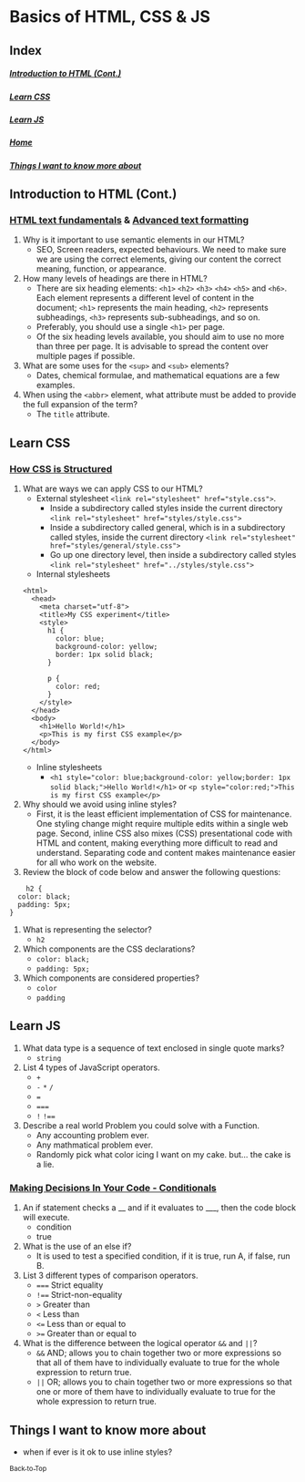 # Basics of HTML, CSS & JS
## Index
##### [Introduction to HTML (Cont.)](#introduction-to-html-cont-1)
##### [Learn CSS](#learn-css-1)
##### [Learn JS](#learn-js-1)
##### [Home](./README.md)
##### [Things I want to know more about](#things-i-want-to-know-more-about-1)

## Introduction to HTML (Cont.)
### [HTML text fundamentals](https://developer.mozilla.org/en-US/docs/Learn/HTML/Introduction_to_HTML/HTML_text_fundamentals) & [Advanced text formatting](https://developer.mozilla.org/en-US/docs/Learn/HTML/Introduction_to_HTML/Advanced_text_formatting)
    
   1. Why is it important to use semantic elements in our HTML?
      - SEO, Screen readers, expected behaviours.  We need to make sure we are using the correct elements, giving our content the correct meaning, function, or appearance.
   2. How many levels of headings are there in HTML?
      - There are six heading elements: `<h1>` `<h2>` `<h3>` `<h4>` `<h5>` and `<h6>`. Each element represents a different level of content in the document; `<h1>` represents the main heading, `<h2>` represents subheadings, `<h3>` represents sub-subheadings, and so on.
      - Preferably, you should use a single `<h1>` per page.
      - Of the six heading levels available, you should aim to use no more than three per page. It is advisable to spread the content over multiple pages if possible.
   3. What are some uses for the `<sup>` and `<sub>` elements?
      - Dates, chemical formulae, and mathematical equations are a few examples.
   4. When using the `<abbr>` element, what attribute must be added to provide the full expansion of the term?
      - The `title` attribute.

## Learn CSS
### [How CSS is Structured](https://developer.mozilla.org/en-US/docs/Learn/CSS/First_steps/How_CSS_is_structured)

   1. What are ways we can apply CSS to our HTML?
      - External stylesheet `<link rel="stylesheet" href="style.css">`.
        - Inside a subdirectory called styles inside the current directory `<link rel="stylesheet" href="styles/style.css">`
        - Inside a subdirectory called general, which is in a subdirectory called styles, inside the current directory `<link rel="stylesheet" href="styles/general/style.css">`
        - Go up one directory level, then inside a subdirectory called styles `<link rel="stylesheet" href="../styles/style.css">`
      - Internal stylesheets
      ```
      <html>
        <head>
          <meta charset="utf-8">
          <title>My CSS experiment</title>
          <style>
            h1 {
              color: blue;
              background-color: yellow;
              border: 1px solid black;
            }

            p {
              color: red;
            }
          </style>
        </head>
        <body>
          <h1>Hello World!</h1>
          <p>This is my first CSS example</p>
        </body>
      </html>
      ```
      - Inline stylesheets
        - `<h1 style="color: blue;background-color: yellow;border: 1px solid black;">Hello World!</h1>` or `<p style="color:red;">This is my first CSS example</p>`
   2. Why should we avoid using inline styles?
      - First, it is the least efficient implementation of CSS for maintenance. One styling change might require multiple edits within a single web page. Second, inline CSS also mixes (CSS) presentational code with HTML and content, making everything more difficult to read and understand. Separating code and content makes maintenance easier for all who work on the website.
   3. Review the block of code below and answer the following questions:
   ```
       h2 {
     color: black;
     padding: 5px;
   }
   ```
  1. What is representing the selector?
     - `h2`
  2. Which components are the CSS declarations?
     - `color: black;`
     - `padding: 5px;`
  3. Which components are considered properties?
     - `color`
     - `padding`
            
## Learn JS

   1. What data type is a sequence of text enclosed in single quote marks?
      - `string`
   2. List 4 types of JavaScript operators.
      - `+`
      - `-` `*` `/`
      - `=`
      - `===`
      - `!` `!==`
   3. Describe a real world Problem you could solve with a Function.
      - Any accounting problem ever.
      - Any mathmatical problem ever.
      - Randomly pick what color icing I want on my cake. but... the cake is a lie.

### [Making Decisions In Your Code - Conditionals](https://developer.mozilla.org/en-US/docs/Learn/JavaScript/Building_blocks/conditionals)

  1. An if statement checks a \_\_ and if it evaluates to \_\_\_, then the code block will execute.
     -  condition
     -  true
  2. What is the use of an else if?
     - It is used to test a specified condition, if it is true, run A, if false, run B.
  4. List 3 different types of comparison operators.
     - `===` Strict equality
     - `!==` Strict-non-equality
     - `>` Greater than
     - `<` Less than
     - `<=` Less than or equal to
     - `>=` Greater than or equal to
  6. What is the difference between the logical operator `&&` and `||`?
     - `&&` AND; allows you to chain together two or more expressions so that all of them have to individually evaluate to true for the whole expression to return true.
     - `||` OR; allows you to chain together two or more expressions so that one or more of them have to individually evaluate to true for the whole expression to return true.

## Things I want to know more about
- when if ever is it ok to use inline styles?

[<sub>Back to Top</sub>](#basics-of-html-css--js)


